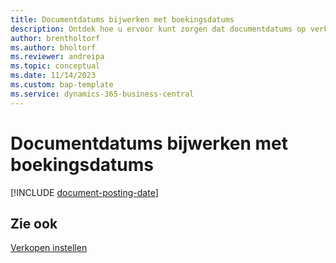 ```yaml
---
title: Documentdatums bijwerken met boekingsdatums
description: Ontdek hoe u ervoor kunt zorgen dat documentdatums op verkoop- en inkoopdocumenten overeenkomen met de boekingsdatums.
author: brentholtorf
ms.author: bholtorf
ms.reviewer: andreipa
ms.topic: conceptual
ms.date: 11/14/2023
ms.custom: bap-template
ms.service: dynamics-365-business-central
---
```

# Documentdatums bijwerken met boekingsdatums

[!INCLUDE [document-posting-date](includes/document-posting-date.md)]

## Zie ook

[Verkopen instellen](sales-setup-sales.md)